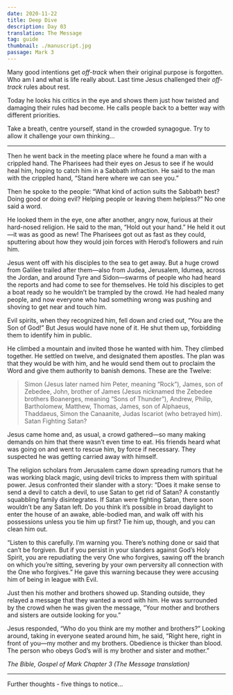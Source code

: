 ```yaml
---
date: 2020-11-22
title: Deep Dive 
description: Day 03
translation: The Message 
tag: guide
thumbnail: ./manuscript.jpg
passage: Mark 3 
---
```

Many good intentions get _off-track_ when their original purpose is forgotten. Who am I and what is life really about. Last time Jesus challenged their _off-track_ rules about rest.

Today he looks his critics in the eye and shows them just how twisted and damaging their rules had become.
He calls people back to a better way with different priorities.

Take a breath, centre yourself, stand in the crowded synagogue. Try to allow it challenge your own thinking...

---

Then he went back in the meeting place where he found a man with a crippled hand. The Pharisees had their eyes on Jesus to see if he would heal him, hoping to catch him in a Sabbath infraction. He said to the man with the crippled hand, “Stand here where we can see you.”

Then he spoke to the people: “What kind of action suits the Sabbath best? Doing good or doing evil? Helping people or leaving them helpless?” No one said a word.

 He looked them in the eye, one after another, angry now, furious at their hard-nosed religion. He said to the man, “Hold out your hand.” He held it out—it was as good as new! The Pharisees got out as fast as they could, sputtering about how they would join forces with Herod’s followers and ruin him.

Jesus went off with his disciples to the sea to get away. But a huge crowd from Galilee trailed after them—also from Judea, Jerusalem, Idumea, across the Jordan, and around Tyre and Sidon—swarms of people who had heard the reports and had come to see for themselves. He told his disciples to get a boat ready so he wouldn’t be trampled by the crowd. He had healed many people, and now everyone who had something wrong was pushing and shoving to get near and touch him.

 Evil spirits, when they recognized him, fell down and cried out, “You are the Son of God!” But Jesus would have none of it. He shut them up, forbidding them to identify him in public.

 He climbed a mountain and invited those he wanted with him. They climbed together. He settled on twelve, and designated them apostles. The plan was that they would be with him, and he would send them out to proclaim the Word and give them authority to banish demons. These are the Twelve:

>Simon (Jesus later named him Peter, meaning “Rock”),
>James, son of Zebedee,
>John, brother of James (Jesus nicknamed the Zebedee brothers Boanerges, meaning “Sons of Thunder”),
>Andrew,
>Philip,
>Bartholomew,
>Matthew,
>Thomas,
>James, son of Alphaeus,
>Thaddaeus,
>Simon the Canaanite,
>Judas Iscariot (who betrayed him).
>Satan Fighting Satan?

 Jesus came home and, as usual, a crowd gathered—so many making demands on him that there wasn’t even time to eat. His friends heard what was going on and went to rescue him, by force if necessary. They suspected he was getting carried away with himself.

 The religion scholars from Jerusalem came down spreading rumors that he was working black magic, using devil tricks to impress them with spiritual power. Jesus confronted their slander with a story: “Does it make sense to send a devil to catch a devil, to use Satan to get rid of Satan? A constantly squabbling family disintegrates. If Satan were fighting Satan, there soon wouldn’t be any Satan left. Do you think it’s possible in broad daylight to enter the house of an awake, able-bodied man, and walk off with his possessions unless you tie him up first? Tie him up, though, and you can clean him out.

 “Listen to this carefully. I’m warning you. There’s nothing done or said that can’t be forgiven. But if you persist in your slanders against God’s Holy Spirit, you are repudiating the very One who forgives, sawing off the branch on which you’re sitting, severing by your own perversity all connection with the One who forgives.” He gave this warning because they were accusing him of being in league with Evil.

 Just then his mother and brothers showed up. Standing outside, they relayed a message that they wanted a word with him. He was surrounded by the crowd when he was given the message, “Your mother and brothers and sisters are outside looking for you.”

 Jesus responded, “Who do you think are my mother and brothers?” Looking around, taking in everyone seated around him, he said, “Right here, right in front of you—my mother and my brothers. Obedience is thicker than blood. The person who obeys God’s will is my brother and sister and mother.”

_The Bible, Gospel of Mark Chapter 3 (The Message translation)_

---

Further thoughts - five things to notice...


